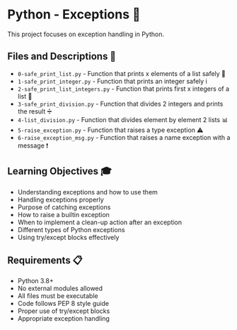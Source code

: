 # Python - Exceptions 🚨

This project focuses on exception handling in Python.

## Files and Descriptions 📄

* `0-safe_print_list.py` - Function that prints x elements of a list safely 📝
* `1-safe_print_integer.py` - Function that prints an integer safely i️
* `2-safe_print_list_integers.py` - Function that prints first x integers of a list 🔢
* `3-safe_print_division.py` - Function that divides 2 integers and prints the result ➗
* `4-list_division.py` - Function that divides element by element 2 lists 📊
* `5-raise_exception.py` - Function that raises a type exception ⚠️
* `6-raise_exception_msg.py` - Function that raises a name exception with a message ❗

## Learning Objectives 🎓

* Understanding exceptions and how to use them
* Handling exceptions properly
* Purpose of catching exceptions
* How to raise a builtin exception
* When to implement a clean-up action after an exception
* Different types of Python exceptions
* Using try/except blocks effectively

## Requirements 📋

* Python 3.8+
* No external modules allowed
* All files must be executable
* Code follows PEP 8 style guide
* Proper use of try/except blocks
* Appropriate exception handling
